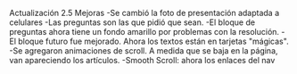 Actualización 2.5
Mejoras
-Se cambió la foto de presentación adaptada a celulares
-Las preguntas son las que pidió que sean.
-El bloque de preguntas ahora tiene un fondo amarillo por problemas con la resolución.
-El bloque futuro fue mejorado. Ahora los textos están en tarjetas "mágicas".
-Se agregaron animaciones de scroll. A medida que se baja en la página, van apareciendo los artículos.
-Smooth Scroll: ahora los enlaces del nav
